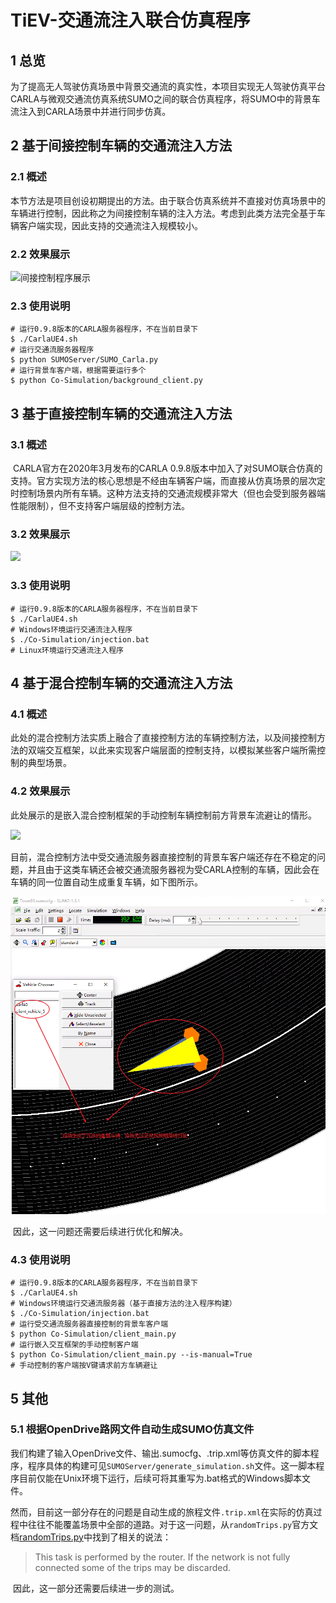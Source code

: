 # TiEV-交通流注入联合仿真程序

## 1 总览

​	为了提高无人驾驶仿真场景中背景交通流的真实性，本项目实现无人驾驶仿真平台CARLA与微观交通流仿真系统SUMO之间的联合仿真程序，将SUMO中的背景车流注入到CARLA场景中并进行同步仿真。

## 2 基于间接控制车辆的交通流注入方法

### 2.1 概述

​	本节方法是项目创设初期提出的方法。由于联合仿真系统并不直接对仿真场景中的车辆进行控制，因此称之为间接控制车辆的注入方法。考虑到此类方法完全基于车辆客户端实现，因此支持的交通流注入规模较小。

### 2.2 效果展示

![间接控制程序展示](images/TiEV/CARLA_Automatic.gif)

### 2.3 使用说明

``` shell
# 运行0.9.8版本的CARLA服务器程序，不在当前目录下
$ ./CarlaUE4.sh
# 运行交通流服务器程序
$ python SUMOServer/SUMO_Carla.py 
# 运行背景车客户端，根据需要运行多个
$ python Co-Simulation/background_client.py 
```



## 3 基于直接控制车辆的交通流注入方法

### 3.1 概述

​	CARLA官方在2020年3月发布的CARLA 0.9.8版本中加入了对SUMO联合仿真的支持。官方实现方法的核心思想是不经由车辆客户端，而直接从仿真场景的层次定时控制场景内所有车辆。这种方法支持的交通流规模非常大（但也会受到服务器端性能限制），但不支持客户端层级的控制方法。

### 3.2 效果展示

![](images/TiEV/Direct_Injection.gif)

### 3.3 使用说明

``` shell
# 运行0.9.8版本的CARLA服务器程序，不在当前目录下
$ ./CarlaUE4.sh
# Windows环境运行交通流注入程序
$ ./Co-Simulation/injection.bat
# Linux环境运行交通流注入程序

```



## 4 基于混合控制车辆的交通流注入方法

### 4.1 概述

​	此处的混合控制方法实质上融合了直接控制方法的车辆控制方法，以及间接控制方法的双端交互框架，以此来实现客户端层面的控制支持，以模拟某些客户端所需控制的典型场景。

### 4.2 效果展示

​	此处展示的是嵌入混合控制框架的手动控制车辆控制前方背景车流避让的情形。

![](images/TiEV/Mixed_Injection.gif)

​	目前，混合控制方法中受交通流服务器直接控制的背景车客户端还存在不稳定的问题，并且由于这类车辆还会被交通流服务器视为受CARLA控制的车辆，因此会在车辆的同一位置自动生成重复车辆，如下图所示。

![](images\TiEV\Hybrid_Coupling.png)

​	因此，这一问题还需要后续进行优化和解决。

### 4.3 使用说明

``` shell
# 运行0.9.8版本的CARLA服务器程序，不在当前目录下
$ ./CarlaUE4.sh
# Windows环境运行交通流服务器（基于直接方法的注入程序构建）
$ ./Co-Simulation/injection.bat
# 运行受交通流服务器直接控制的背景车客户端
$ python Co-Simulation/client_main.py
# 运行嵌入交互框架的手动控制客户端
$ python Co-Simulation/client_main.py --is-manual=True
# 手动控制的客户端按V键请求前方车辆避让
```



## 5 其他

### 5.1 根据OpenDrive路网文件自动生成SUMO仿真文件

​	我们构建了输入OpenDrive文件、输出.sumocfg、.trip.xml等仿真文件的脚本程序，程序具体的构建可见`SUMOServer/generate_simulation.sh`文件。这一脚本程序目前仅能在Unix环境下运行，后续可将其重写为.bat格式的Windows脚本文件。

​	然而，目前这一部分存在的问题是自动生成的旅程文件`.trip.xml`在实际的仿真过程中往往不能覆盖场景中全部的道路。对于这一问题，从`randomTrips.py`官方文档[randomTrips.py](https://sumo.dlr.de/docs/Tools/Trip.html)中找到了相关的说法：

> This task is performed by the router. If the network is not fully connected some of the trips may be discarded.

​	因此，这一部分还需要后续进一步的测试。